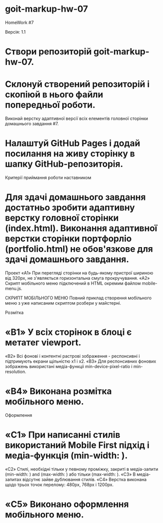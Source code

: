 # goit-markup-hw-07
HomeWork #7

Версія: 1.1
# Створи репозиторій goit-markup-hw-07.
# Склонуй створений репозиторій і скопіюй в нього файли попередньої роботи.
Виконай верстку адаптивної версії всіх елементів головної сторінки домашнього завдання #7.
# Налаштуй GitHub Pages і додай посилання на живу сторінку в шапку GitHub-репозиторія.

Критерії приймання роботи наставником
# Для здачі домашнього завдання достатньо зробити адаптивну верстку головної сторінки (index.html). Виконання адаптивної верстки сторінки портфорліо (portfolio.html) не обов'язкове для здачі домашнього завдання.

Проект
«A1» При перегляді сторінки на будь-якому пристрої шириною від 320px, не з'являється горизонтальна смуга прокручування.
«A2» Скрипт мобільного меню підключений в HTML окремим файлом mobile-menu.js.

СКРИПТ МОБІЛЬНОГО МЕНЮ
Повний приклад створення мобільного меню з уже написаним скриптом розбери у майстерні.

Розмітка
# «B1» У всіх сторінок в блоці <head> є метатег viewport.
«B2» Всі фонові і контентні растрові зображення - респонсивні і підтримують екрани щільністю x1 і x2.
«B3» Для респонсивних фонових зображень використані медіа-функціі min-device-pixel-ratio і min-resolution.
# «B4» Виконана розмітка мобільного меню.

Оформлення
# «C1» При написанні стилів використаний Mobile First підхід і медіа-функція (min-width: ).
«C2» Стилі, необхідні тільки у певному проміжку, закриті в медіа-запити (min-width: ) and (max-width: ) або тільки (max-width: ).
«C3» В медіа-запитах відсутнє зайве дублювання стилів.
«C4» Верстка виконана щодо трьох точок перелому: 480px, 768px і 1200px.
# «C5» Виконано оформлення мобільного меню.